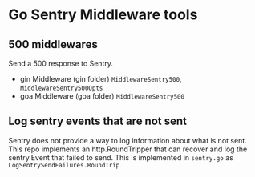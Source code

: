 # Go Sentry Middleware tools

## 500 middlewares

Send a 500 response to Sentry.

* gin Middleware (gin folder) `MiddlewareSentry500`, `MiddlewareSentry500Opts`
* goa Middleware (goa folder) `MiddlewareSentry500`

## Log sentry events that are not sent

Sentry does not provide a way to log information about what is not sent.
This repo implements an http.RoundTripper that can recover and log the sentry.Event that failed to send.
This is implemented in `sentry.go` as `LogSentrySendFailures.RoundTrip` 
